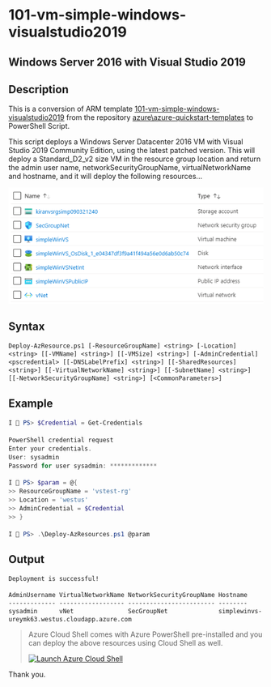 101-vm-simple-windows-visualstudio2019
===
Windows Server 2016 with Visual Studio 2019
---

## Description

This is a conversion of ARM template [101-vm-simple-windows-visualstudio2019](https://github.com/Azure/azure-quickstart-templates/tree/master/101-vm-simple-windows-visualstudio2019) from the repository [azure\azure-quickstart-templates](https://github.com/Azure/azure-quickstart-templates) to PowerShell Script.

This script deploys a Windows Server Datacenter 2016 VM with Visual Studio 2019 Community Edition, using the latest patched version. This will deploy a Standard_D2_v2 size VM in the resource group location and return the admin user name, networkSecurityGroupName, virtualNetworkName and hostname, and it will deploy the following resources...

![image](resources.png)

## Syntax
```
Deploy-AzResource.ps1 [-ResourceGroupName] <string> [-Location] <string> [[-VMName] <string>] [[-VMSize] <string>] [-AdminCredential] <pscredential> [[-DNSLabelPrefix] <string>] [[-SharedResources] <string>] [[-VirtualNetworkName] <string>] [[-SubnetName] <string>] [[-NetworkSecurityGroupName] <string>] [<CommonParameters>]
```

## Example
```powershell
I 💙 PS> $Credential = Get-Credentials

PowerShell credential request
Enter your credentials.
User: sysadmin
Password for user sysadmin: *************

I 💙 PS> $param = @{
>> ResourceGroupName = 'vstest-rg'
>> Location = 'westus'
>> AdminCredential = $Credential
>> }

I 💙 PS> .\Deploy-AzResources.ps1 @param
```

## Output
```
Deployment is successful!

AdminUsername VirtualNetworkName NetworkSecurityGroupName Hostname
------------- ------------------ ------------------------ --------
sysadmin      vNet               SecGroupNet              simplewinvs-ureymk63.westus.cloudapp.azure.com
```

> Azure Cloud Shell comes with Azure PowerShell pre-installed and you can deploy the above resources using Cloud Shell as well.
>
>[![](https://shell.azure.com/images/launchcloudshell.png "Launch Azure Cloud Shell")](https://shell.azure.com)

Thank you.
